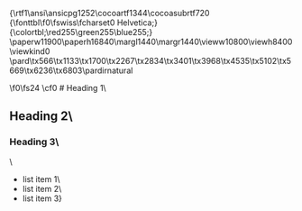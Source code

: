 {\rtf1\ansi\ansicpg1252\cocoartf1344\cocoasubrtf720
{\fonttbl\f0\fswiss\fcharset0 Helvetica;}
{\colortbl;\red255\green255\blue255;}
\paperw11900\paperh16840\margl1440\margr1440\vieww10800\viewh8400\viewkind0
\pard\tx566\tx1133\tx1700\tx2267\tx2834\tx3401\tx3968\tx4535\tx5102\tx5669\tx6236\tx6803\pardirnatural

\f0\fs24 \cf0 # Heading 1\
## Heading 2\
### Heading 3\
\
* list item 1\
* list item 2\
* list item 3}